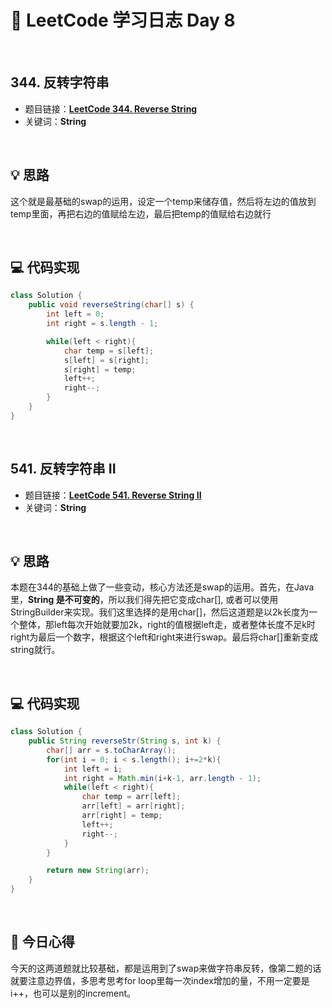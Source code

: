 # 📝 LeetCode 学习日志 Day 8

<br>

## 344. 反转字符串
- 题目链接：[**LeetCode 344. Reverse String**](https://leetcode.com/problems/reverse-string/)
- 关键词：**String**  

<br>

## 💡 思路
这个就是最基础的swap的运用，设定一个temp来储存值，然后将左边的值放到temp里面，再把右边的值赋给左边，最后把temp的值赋给右边就行

<br>

## 💻 代码实现
```java
class Solution {
    public void reverseString(char[] s) {
        int left = 0;
        int right = s.length - 1;

        while(left < right){
            char temp = s[left];
            s[left] = s[right];
            s[right] = temp;
            left++;
            right--;
        }
    }
}
```

<br>

## 541. 反转字符串 II
- 题目链接：[**LeetCode 541. Reverse String II**](https://leetcode.com/problems/reverse-string-ii/)
- 关键词：**String**

<br>

## 💡 思路
本题在344的基础上做了一些变动，核心方法还是swap的运用。首先，在Java里，**String 是不可变的**，所以我们得先把它变成char[], 或者可以使用StringBuilder来实现。我们这里选择的是用char[]，然后这道题是以2k长度为一个整体，那left每次开始就要加2k，right的值根据left走，或者整体长度不足k时right为最后一个数字，根据这个left和right来进行swap。最后将char[]重新变成string就行。

<br>

## 💻 代码实现
```java
class Solution {
    public String reverseStr(String s, int k) {
        char[] arr = s.toCharArray();
        for(int i = 0; i < s.length(); i+=2*k){
            int left = i;
            int right = Math.min(i+k-1, arr.length - 1);
            while(left < right){
                char temp = arr[left];
                arr[left] = arr[right];
                arr[right] = temp;
                left++;
                right--;
            }
        }

        return new String(arr);
    }
}
```

<br>

## 📝 今日心得
今天的这两道题就比较基础，都是运用到了swap来做字符串反转，像第二题的话就要注意边界值，多思考思考for loop里每一次index增加的量，不用一定要是i++，也可以是别的increment。